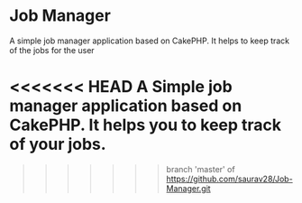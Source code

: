 # Job Manager

A simple job manager application based on CakePHP.
It helps to keep track of the jobs for the user

<<<<<<< HEAD
A Simple job manager application based on CakePHP.
It helps you to keep track of your jobs.
=======
>>>>>>> branch 'master' of https://github.com/saurav28/Job-Manager.git

